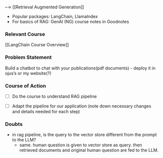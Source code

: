 –→ [[Retrieval Augmented Generation]]
- Popular packages: LangChain, LlamaIndex
- For basics of RAG: GenAI (NG) course notes in Goodnotes
### Relevant Course
[[LangChain Course Overview]]
### Problem Statement
Build a chatbot to chat with your publications(pdf documents) - deploy it in ojus’s or my website(?) 

### Course of Action 
- [ ]  Do the course to understand RAG pipeline
- [ ] Adapt the pipeline for our application (note down necessary changes and details needed for each step)


### Doubts
- in rag pipeline, is the query to the vector store different from the prompt to the LLM?
	- same. human question is given to vector store as query. then retrieved documents and original human question are fed to the LLM.

